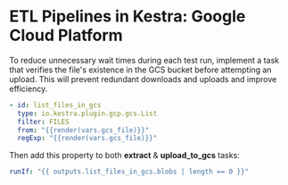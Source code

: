 # ETL Pipelines in Kestra: Google Cloud Platform
To reduce unnecessary wait times during each test run, implement a task that verifies the file's existence in the GCS bucket before attempting an upload. This will prevent redundant downloads and uploads and improve efficiency.

```yaml
- id: list_files_in_gcs
  type: io.kestra.plugin.gcp.gcs.List
  filter: FILES
  from: "{{render(vars.gcs_file)}}"
  regExp: "{{render(vars.gcs_file)}}"
```
Then add this property to both **extract** & **upload_to_gcs** tasks:

```yaml
runIf: "{{ outputs.list_files_in_gcs.blobs | length == 0 }}"
```